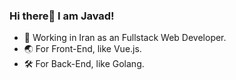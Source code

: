 ### Hi there👋 I am Javad!

- 📱 Working in Iran as an Fullstack Web Developer. 
- 🌏 For Front-End, like Vue.js.
- 🛠 For Back-End, like Golang.
